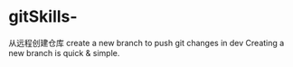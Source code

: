 # gitSkills-
从远程创建仓库
create a new branch to push 
git changes in dev
Creating a new branch is quick & simple.